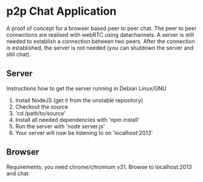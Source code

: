 # p2p Chat Application

A proof of concept for a browser based peer to peer chat.
The peer to peer connections are realised with webRTC using datachannels. 
A server is still needed to establish a connection between two peers.
After the connection is established, the server is not needed (you can shutdown
the server and still chat).

## Server
Instructions how to get the server running in Debian Linux/GNU

1. Install NodeJS (get it from the unstable repository)
2. Checkout the source
3. 'cd /path/to/source'
4. Install all needed dependencies with 'npm install'
5. Run the server with 'node server.js'
6. Your server will now be listening to on 'localhost:2013'


## Browser
Requirements: you need chrome/chromium v31.
Browse to localhost:2013 and chat.
